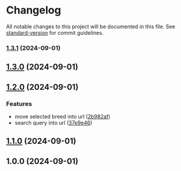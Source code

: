 # Changelog

All notable changes to this project will be documented in this file. See [standard-version](https://github.com/conventional-changelog/standard-version) for commit guidelines.

### [1.3.1](https://github.com/hurrtz/rasseportrait/compare/v1.3.0...v1.3.1) (2024-09-01)

## [1.3.0](https://github.com/hurrtz/rasseportrait/compare/v1.2.0...v1.3.0) (2024-09-01)

## [1.2.0](https://github.com/mokkapps/changelog-generator-demo/compare/v1.1.0...v1.2.0) (2024-09-01)


### Features

* move selected breed into url ([2b982af](https://github.com/mokkapps/changelog-generator-demo/commits/2b982af8794dd5083e05c894dba0f54e5cddbdd6))
* search query into url ([37e9e46](https://github.com/mokkapps/changelog-generator-demo/commits/37e9e4665d8956eb403fb0c1e2c015d22cdb37ad))

## [1.1.0](https://github.com/mokkapps/changelog-generator-demo/compare/v1.0.0...v1.1.0) (2024-09-01)

## 1.0.0 (2024-09-01)
